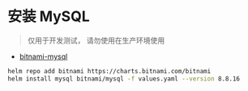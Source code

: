# 安装 MySQL

> 仅用于开发测试， 请勿使用在生产环境使用

- [bitnami-mysql](https://artifacthub.io/packages/helm/bitnami/mysql)

```bash
helm repo add bitnami https://charts.bitnami.com/bitnami
helm install mysql bitnami/mysql -f values.yaml --version 8.8.16
```
